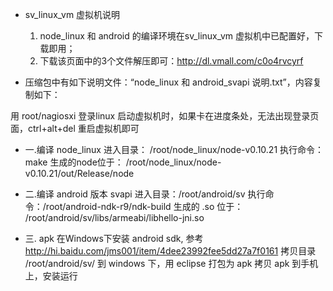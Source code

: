 ﻿
* sv_linux_vm 虚拟机说明
  1.  node_linux 和 android 的编译环境在sv_linux_vm 虚拟机中已配置好，下载即用；
  2.  下载该页面中的3个文件解压即可：http://dl.vmall.com/c0o4rvcyrf
  

* 压缩包中有如下说明文件：“node_linux 和 android_svapi 说明.txt”，内容复制如下：


用 root/nagiosxi 登录linux
启动虚拟机时，如果卡在进度条处，无法出现登录页面，ctrl+alt+del 重启虚拟机即可

* 一.编译 node_linux 
   进入目录： /root/node_linux/node-v0.10.21
   执行命令： make
   生成的node位于： /root/node_linux/node-v0.10.21/out/Release/node
   
* 二.编译 android 版本 svapi
	进入目录：/root/android/sv
	执行命令：/root/android-ndk-r9/ndk-build
	生成的 .so 位于： /root/android/sv/libs/armeabi/libhello-jni.so
	
* 三. apk
    在Windows下安装 android sdk, 参考  http://hi.baidu.com/jms001/item/4dee23992fee5dd27a7f0161
	拷贝目录 /root/android/sv/ 到 windows 下，用 eclipse 打包为 apk
	拷贝 apk 到手机上，安装运行
	
	
  
